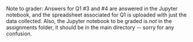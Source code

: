 Note to grader: Answers for Q1 #3 and #4 are answered in the Jupyter notebook, and the spreadsheet associated for Q1 is uploaded with just the data collected. 
Also, the Jupyter notebook to be graded is *not* in the assignments folder, it should be in the main directory -- sorry for any confusion. 
